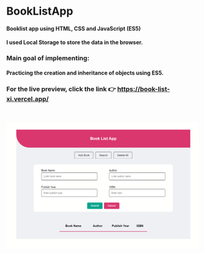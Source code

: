 # BookListApp
#### Booklist app using HTML, CSS and JavaScript (ES5)
#### I used Local Storage to store the data in the browser.
### Main goal of implementing:
#### Practicing the creation and inheritance of objects using ES5.
### For the live preview, click the link 👉 https://book-list-xi.vercel.app/

<br><br>
<img src="./img/booklist.PNG" alt="app screenshot" width="700px">
